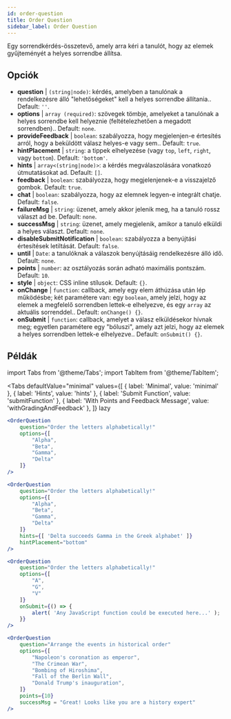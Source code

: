 ```yaml
---
id: order-question
title: Order Question
sidebar_label: Order Question
---
```


Egy sorrendkérdés-összetevő, amely arra kéri a tanulót, hogy az elemek gyűjteményét a helyes sorrendbe állítsa.

## Opciók

* __question__ | `(string|node)`: kérdés, amelyben a tanulónak a rendelkezésre álló "lehetőségeket" kell a helyes sorrendbe állítania.. Default: `''`.
* __options__ | `array (required)`: szövegek tömbje, amelyeket a tanulónak a helyes sorrendbe kell helyeznie (feltételezhetően a megadott sorrendben).. Default: `none`.
* __provideFeedback__ | `boolean`: szabályozza, hogy megjelenjen-e értesítés arról, hogy a beküldött válasz helyes-e vagy sem.. Default: `true`.
* __hintPlacement__ | `string`: a tippek elhelyezése (vagy `top`, `left`, `right`, vagy `bottom`). Default: `'bottom'`.
* __hints__ | `array<(string|node)>`: a kérdés megválaszolására vonatkozó útmutatásokat ad. Default: `[]`.
* __feedback__ | `boolean`: szabályozza, hogy megjelenjenek-e a visszajelző gombok. Default: `true`.
* __chat__ | `boolean`: szabályozza, hogy az elemnek legyen-e integrált chatje. Default: `false`.
* __failureMsg__ | `string`: üzenet, amely akkor jelenik meg, ha a tanuló rossz választ ad be. Default: `none`.
* __successMsg__ | `string`: üzenet, amely megjelenik, amikor a tanuló elküldi a helyes választ. Default: `none`.
* __disableSubmitNotification__ | `boolean`: szabályozza a benyújtási értesítések letiltását. Default: `false`.
* __until__ | `Date`: a tanulóknak a válaszok benyújtásáig rendelkezésre álló idő. Default: `none`.
* __points__ | `number`: az osztályozás során adható maximális pontszám. Default: `10`.
* __style__ | `object`: CSS inline stílusok. Default: `{}`.
* __onChange__ | `function`: callback, amely egy elem áthúzása után lép működésbe; két paramétere van: egy `boolean`, amely jelzi, hogy az elemek a megfelelő sorrendben lettek-e elhelyezve, és egy `array` az aktuális sorrenddel.. Default: `onChange() {}`.
* __onSubmit__ | `function`: callback, amelyet a válasz elküldésekor hívnak meg; egyetlen paramétere egy "bóluszi", amely azt jelzi, hogy az elemek a helyes sorrendben lettek-e elhelyezve.. Default: `onSubmit() {}`.


## Példák

import Tabs from '@theme/Tabs';
import TabItem from '@theme/TabItem';

<Tabs
    defaultValue="minimal"
    values={[
        { label: 'Minimal', value: 'minimal' },
        { label: 'Hints', value: 'hints' },
        { label: 'Submit Function', value: 'submitFunction' },
        { label: 'With Points and Feedback Message', value: 'withGradingAndFeedback' },
    ]}
    lazy
>

<TabItem value="minimal">

```jsx live
<OrderQuestion
    question="Order the letters alphabetically!"
    options={[
        "Alpha",
        "Beta",
        "Gamma",
        "Delta"
    ]}
/>
```
</TabItem>

<TabItem value="hints">

```jsx live
<OrderQuestion
    question="Order the letters alphabetically!"
    options={[
        "Alpha",
        "Beta",
        "Gamma",
        "Delta"
    ]}
    hints={[ 'Delta succeeds Gamma in the Greek alphabet' ]}
    hintPlacement="bottom"
/>
```
</TabItem>

<TabItem value="submitFunction">

```jsx live
<OrderQuestion
    question="Order the letters alphabetically!"
    options={[
        "A",
        "G",
        "V"
    ]}
    onSubmit={() => {
        alert( 'Any JavaScript function could be executed here...' );
    }}
/>
```
</TabItem>

<TabItem value="withGradingAndFeedback">

```jsx live
<OrderQuestion
    question="Arrange the events in historical order"
    options={[
        "Napoleon's coronation as emperor",
        "The Crimean War",
        "Bombing of Hiroshima",
        "Fall of the Berlin Wall",
        "Donald Trump's inauguration",
    ]}
    points={10}
    successMsg = "Great! Looks like you are a history expert"
/>
```
</TabItem>

</Tabs>
